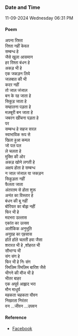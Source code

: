 ### Date and Time

11-09-2024 Wednesday 06:31 PM

#### Poem

अपना रिश्ता <br />
रिश्ता नहीं केवल <br />
सम्बन्ध हे <br />
जैसे खुला आसमान <br />
हर रिश्ता बंधन हे <br />
अकड़ भी हे <br />
एक जकड़न लिये <br />
जज़बात की भी <br />
कदर नहीं <br />
तो जाल जंजाल <br />
बन के रह जाता हे <br />
सिकुड़ जाता हे <br />
सम्हालना पड़ता हे <br />
मज़बूरी बन जाता हे <br />
जबरन खींचना पड़ता हे <br />
पर <br />
सम्बन्ध हे सहज सरल <br />
स्वाभाविक रूप से <br />
खिला हुआ कमल <br />
जो पल पल <br />
ले चलता हे <br />
मुक्ति की ओर <br />
अकड़ खोने लगती हे <br />
अक्षय होता हे सम्बन्ध <br />
न जाल जंजाल या जकड़न <br />
सिकुड़ता नहीं <br />
फैलता जाता <br />
अंतरतम से होता शुरू <br />
अनंत का विस्तार हे <br />
बंधन की बू नहीं <br />
बोरियत का बोझ नहीं <br />
फिर भी हे <br />
मदभरा उल्लास <br />
एकांत का उत्सव <br />
अलौकिक अनुभूति <br />
अनुग्रह का एहसास <br />
हॉले हॉले चलती हवा जैसा <br />
शरारत भी हे ,शोहरत भी <br />
सौभाग्य भी <br />
संग संग हे <br />
फिर भी हे निः संग <br />
रिमज़िम रिमज़िम बारिश जैसे <br />
भीगने की मौज भी हे <br />
भीतर बाहर <br />
एक अपूर्व आह्लाद भरा <br />
मौन माधुर्य <br />
महकता चहकता यौवन <br />
निखरता निरंतर <br />
वन ...जीवन ...उपवन

#### Reference

* [Facebook](https://www.facebook.com/share/v/7eyMVjnjTtDum2Un/?mibextid=FQVVTg)
